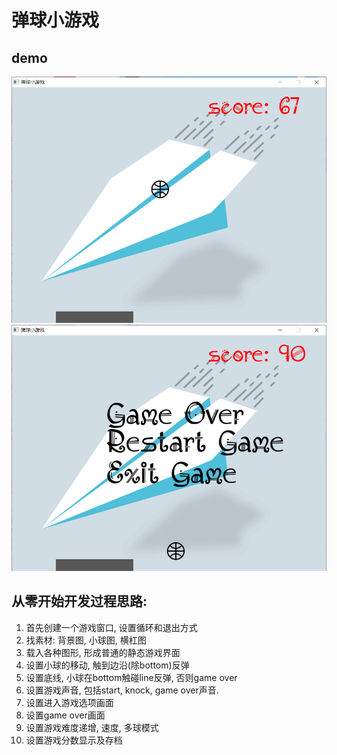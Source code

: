 # 弹球小游戏

## demo
![](./image/demo1.png)
![](./image/demo2.png)

## 从零开始开发过程思路:
1. 首先创建一个游戏窗口, 设置循环和退出方式
2. 找素材: 背景图, 小球图, 横杠图
3. 载入各种图形, 形成普通的静态游戏界面
4. 设置小球的移动, 触到边沿(除bottom)反弹
5. 设置底线, 小球在bottom触碰line反弹, 否则game over
6. 设置游戏声音, 包括start, knock, game over声音.
7. 设置进入游戏选项画面
8. 设置game over画面
9. 设置游戏难度递增, 速度, 多球模式
10. 设置游戏分数显示及存档